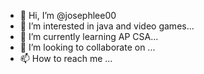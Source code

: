 - 👋 Hi, I’m @josephlee00
- 👀 I’m interested in java and video games...
- 🌱 I’m currently learning AP CSA...
- 💞️ I’m looking to collaborate on ...
- 📫 How to reach me ...

<!---
josephlee00/josephlee00 is a ✨ special ✨ repository because its `README.md` (this file) appears on your GitHub profile.
You can click the Preview link to take a look at your changes.
--->
